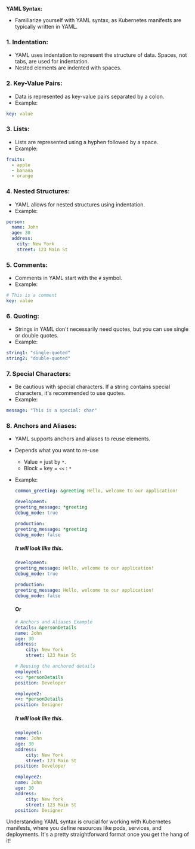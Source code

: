 **YAML Syntax:**

- Familiarize yourself with YAML syntax, as Kubernetes manifests are typically written in YAML.

### 1. **Indentation:**

- YAML uses indentation to represent the structure of data. Spaces, not tabs, are used for indentation.
- Nested elements are indented with spaces.

### 2. **Key-Value Pairs:**

- Data is represented as key-value pairs separated by a colon.
- Example:

```yaml
key: value
```

### 3. **Lists:**

- Lists are represented using a hyphen followed by a space.
- Example:

```yaml
fruits:
  - apple
  - banana
  - orange
```

### 4. **Nested Structures:**

- YAML allows for nested structures using indentation.
- Example:

```yaml
person:
  name: John
  age: 30
  address:
    city: New York
    street: 123 Main St
```

### 5. **Comments:**

- Comments in YAML start with the `#` symbol.
- Example:

```yaml
# This is a comment
key: value
```

### 6. **Quoting:**

- Strings in YAML don't necessarily need quotes, but you can use single or double quotes.
- Example:

```yaml
string1: "single-quoted"
string2: "double-quoted"
```

### 7. **Special Characters:**

- Be cautious with special characters. If a string contains special characters, it's recommended to use quotes.
- Example:

```yaml
message: "This is a special: char"
```

### 8. **Anchors and Aliases:**

- YAML supports anchors and aliases to reuse elements.
- Depends what you want to re-use
  - Value = just by `*`.
  - Block = key = `<<` : `*`
- Example:

  ```yaml
  common_greeting: &greeting Hello, welcome to our application!

  development:
  greeting_message: *greeting
  debug_mode: true

  production:
  greeting_message: *greeting
  debug_mode: false
  ```

  ##### It will look like this.

  ```yaml
  development:
  greeting_message: Hello, welcome to our application!
  debug_mode: true

  production:
  greeting_message: Hello, welcome to our application!
  debug_mode: false
  ```

  #### Or

  ```yaml
  # Anchors and Aliases Example
  details: &personDetails
  name: John
  age: 30
  address:
      city: New York
      street: 123 Main St

  # Reusing the anchored details
  employee1:
  <<: *personDetails
  position: Developer

  employee2:
  <<: *personDetails
  position: Designer
  ```

  ##### It will look like this.

  ```yaml
  employee1:
  name: John
  age: 30
  address:
      city: New York
      street: 123 Main St
  position: Developer

  employee2:
  name: John
  age: 30
  address:
      city: New York
      street: 123 Main St
  position: Designer
  ```

Understanding YAML syntax is crucial for working with Kubernetes manifests, where you define resources like pods, services, and deployments. It's a pretty straightforward format once you get the hang of it!
